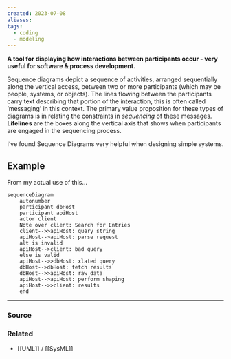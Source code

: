 ```yaml
---
created: 2023-07-08
aliases: 
tags:
  - coding
  - modeling
---
```

**A tool for displaying how interactions between participants occur - very useful for software & process development.**

Sequence diagrams depict a sequence of activities, arranged sequentially along the vertical access, between two or more participants (which may be people, systems, or objects). The lines flowing between the participants carry text describing that portion of the interaction, this is often called ‘messaging’ in this context. The primary value proposition for these types of diagrams is in relating the constraints in *sequencing* of these messages. **Lifelines** are the boxes along the vertical axis that shows when participants are engaged in the sequencing process.

I’ve found Sequence Diagrams very helpful when designing simple systems.

## Example

From my actual use of this...

```mermaid
sequenceDiagram
    autonumber 
    participant dbHost
    participant apiHost
    actor client
    Note over client: Search for Entries
    client-->>apiHost: query string
    apiHost-->apiHost: parse request 
    alt is invalid
    apiHost-->client: bad query
    else is valid
    apiHost-->>dbHost: xlated query
    dbHost-->dbHost: fetch results
    dbHost-->>apiHost: raw data
    apiHost-->apiHost: perform shaping
    apiHost-->>client: results
    end
```

****
### Source

### Related
- [[UML]] / [[SysML]]